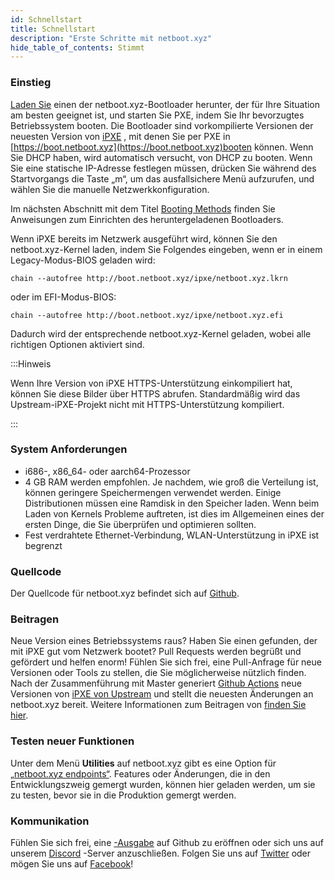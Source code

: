 ```yaml
---
id: Schnellstart
title: Schnellstart
description: "Erste Schritte mit netboot.xyz"
hide_table_of_contents: Stimmt
---
```


### Einstieg

[Laden Sie](https://netboot.xyz/downloads/) einen der netboot.xyz-Bootloader herunter, der für Ihre Situation am besten geeignet ist, und starten Sie PXE, indem Sie Ihr bevorzugtes Betriebssystem booten.  Die Bootloader sind vorkompilierte Versionen der neuesten Version von [iPXE](https://github.com/ipxe/ipxe) , mit denen Sie per PXE in [https://boot.netboot.xyz](https://boot.netboot.xyz)booten können.  Wenn Sie DHCP haben, wird automatisch versucht, von DHCP zu booten.  Wenn Sie eine statische IP-Adresse festlegen müssen, drücken Sie während des Startvorgangs die Taste „m“, um das ausfallsichere Menü aufzurufen, und wählen Sie die manuelle Netzwerkkonfiguration.

Im nächsten Abschnitt mit dem Titel [Booting Methods](https://netboot.xyz/docs/category/booting-methods) finden Sie Anweisungen zum Einrichten des heruntergeladenen Bootloaders.

Wenn iPXE bereits im Netzwerk ausgeführt wird, können Sie den netboot.xyz-Kernel laden, indem Sie Folgendes eingeben, wenn er in einem Legacy-Modus-BIOS geladen wird:

    chain --autofree http://boot.netboot.xyz/ipxe/netboot.xyz.lkrn

oder im EFI-Modus-BIOS:

    chain --autofree http://boot.netboot.xyz/ipxe/netboot.xyz.efi

Dadurch wird der entsprechende netboot.xyz-Kernel geladen, wobei alle richtigen Optionen aktiviert sind.

:::Hinweis

Wenn Ihre Version von iPXE HTTPS-Unterstützung einkompiliert hat, können Sie diese Bilder über HTTPS abrufen. Standardmäßig wird das Upstream-iPXE-Projekt nicht mit HTTPS-Unterstützung kompiliert.

:::

### System Anforderungen

- i686-, x86_64- oder aarch64-Prozessor
- 4 GB RAM werden empfohlen. Je nachdem, wie groß die Verteilung ist, können geringere Speichermengen verwendet werden. Einige Distributionen müssen eine Ramdisk in den Speicher laden. Wenn beim Laden von Kernels Probleme auftreten, ist dies im Allgemeinen eines der ersten Dinge, die Sie überprüfen und optimieren sollten.
- Fest verdrahtete Ethernet-Verbindung, WLAN-Unterstützung in iPXE ist begrenzt

### Quellcode

Der Quellcode für netboot.xyz befindet sich auf [Github](https://github.com/netbootxyz/netboot.xyz).

### Beitragen

Neue Version eines Betriebssystems raus?  Haben Sie einen gefunden, der mit iPXE gut vom Netzwerk bootet?  Pull Requests werden begrüßt und gefördert und helfen enorm!  Fühlen Sie sich frei, eine Pull-Anfrage für neue Versionen oder Tools zu stellen, die Sie möglicherweise nützlich finden.  Nach der Zusammenführung mit Master generiert [Github Actions](https://github.com/netbootxyz/netboot.xyz/actions) neue Versionen von [iPXE von Upstream](https://github.com/ipxe/ipxe) und stellt die neuesten Änderungen an netboot.xyz bereit.  Weitere Informationen zum Beitragen von [finden Sie hier](https://netboot.xyz/docs/contributing).

### Testen neuer Funktionen

Unter dem Menü **Utilities** auf netboot.xyz gibt es eine Option für [„netboot.xyz endpoints“](https://github.com/netbootxyz/netboot.xyz/blob/development/roles/netbootxyz/templates/menu/nbxyz.ipxe.j2).  Features oder Änderungen, die in den Entwicklungszweig gemergt wurden, können hier geladen werden, um sie zu testen, bevor sie in die Produktion gemergt werden.

### Kommunikation

Fühlen Sie sich frei, eine [-Ausgabe](https://github.com/netbootxyz/netboot.xyz/issues/new/choose) auf Github zu eröffnen oder sich uns auf unserem [Discord](https://discord.gg/An6PA2a) -Server anzuschließen.  Folgen Sie uns auf [Twitter](https://twitter.com/netbootxyz) oder mögen Sie uns auf [Facebook](https://www.facebook.com/netboot.xyz)!
